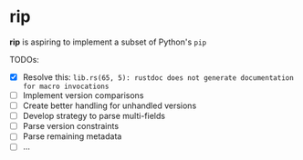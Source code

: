# rip

**rip** is aspiring to implement a subset of Python's `pip`


TODOs:
- [x] Resolve this: `lib.rs(65, 5): rustdoc does not generate documentation for macro invocations`
- [ ] Implement version comparisons
- [ ] Create better handling for unhandled versions
- [ ] Develop strategy to parse multi-fields
- [ ] Parse version constraints
- [ ] Parse remaining metadata
- [ ] ...
